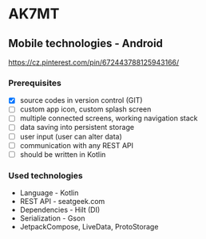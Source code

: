 # AK7MT

## Mobile technologies - Android

https://cz.pinterest.com/pin/672443788125943166/

### Prerequisites

- [x] source codes in version control (GIT)
- [ ] custom app icon, custom splash screen
- [ ] multiple connected screens, working navigation stack
- [ ] data saving into persistent storage
- [ ] user input (user can alter data)
- [ ] communication with any REST API
- [ ] should be written in Kotlin

### Used technologies

- Language - Kotlin
- REST API - seatgeek.com
- Dependencies - Hilt (DI)
- Serialization - Gson
- JetpackCompose, LiveData, ProtoStorage